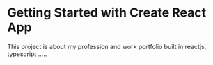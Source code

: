 # Getting Started with Create React App

This project is about my profession and work portfolio built in reactjs, typescript .....


